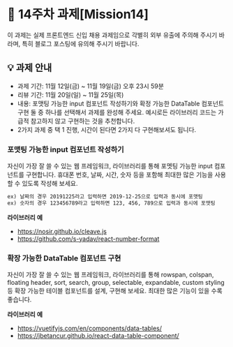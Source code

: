 # 📌 14주차 과제[Mission14]

 이 과제는 실제 프론트엔드 신입 채용 과제임으로 각별히 외부 유출에 주의해 주시기 바라며, 특히 블로그 포스팅에 유의해 주시기 바랍니다.

## 💡 과제 안내

- 과제 기간: 11월 12일(금) ~ 11월 19일(금) 오후 23시 59분
- 리뷰 기간: 11월 20일(일) ~ 11월 25일(목)
- 내용: 포맷팅 가능한 input 컴포넌트 작성하기와 확정 가능한 DataTable 컴포넌트 구현 둘 중 하나를 선택해서 과제를 완성해 주세요. 예시로든 라이브러리 코드는 가급적 참고하지 않고 구현하는 것을 추천합니다.
- 2가지 과제 중 택 1 진행, 시간이 된다면 2가지 다 구현해보셔도 됩니다.

### 포맷팅 가능한 input 컴포넌트 작성하기

자신이 가장 잘 쓸 수 있는 웹 프레임워크, 라이브러리를 통해 포멧팅 가능한 input 컴포넌트를 구현합니다. 휴대폰 번호, 날짜, 시간, 숫자 등을 포함해 최대한 많은 기능을 사용할 수 있도록 작성해 보세요.

```tex
ex) 날짜의 경우 20191225라고 입력하면 2019-12-25으로 입력과 동시에 포맷팅
ex) 숫자의 경우 123456789라고 입력하면 123, 456, 789으로 입력과 동시에 포맷팅
```

**라이브러리 예**
- https://nosir.github.io/cleave.js
- https://github.com/s-yadav/react-number-format

### 확장 가능한 DataTable 컴포넌트 구현
자신이 가장 잘 쓸 수 있는 웹 프레임워크, 라이브러리를 통해 rowspan, colspan, floating header, sort, search, group, selectable, expandable, custom styling 등 확장 가능한 테이블 컴포넌트를 설계, 구현해 보세요. 최대한 많은 기능이 있을 수록 좋습니다.

**라이브러리 예**
- https://vuetifyjs.com/en/components/data-tables/
- https://jbetancur.github.io/react-data-table-component/ 
